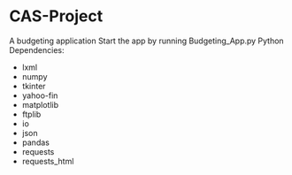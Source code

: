 # CAS-Project
A budgeting application
Start the app by running Budgeting_App.py
Python Dependencies:
- lxml
- numpy
- tkinter
- yahoo-fin
- matplotlib
- ftplib
- io
- json
- pandas
- requests
- requests_html
